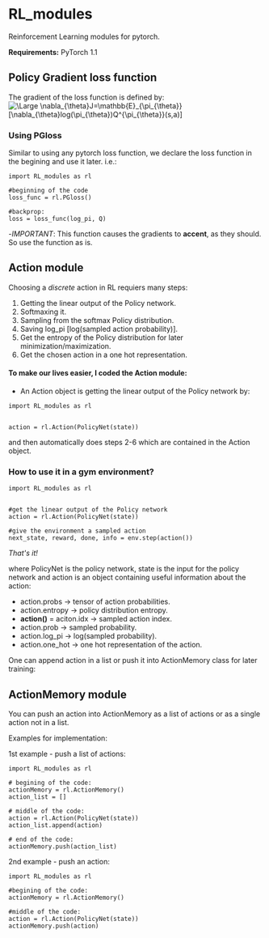 # RL_modules
Reinforcement Learning modules for pytorch.

**Requirements:**
PyTorch 1.1

## Policy Gradient loss function
The gradient of the loss function is defined by:
<img src="https://latex.codecogs.com/svg.latex?\Large&space;\nabla_{\theta}J=\mathbb{E}_{\pi_{\theta}}[\nabla_{\theta}log(\pi_{\theta})Q^{\pi_{\theta}}(s,a)]" title="\Large \nabla_{\theta}J=\mathbb{E}_{\pi_{\theta}}[\nabla_{\theta}log(\pi_{\theta})Q^{\pi_{\theta}}(s,a)]" />

### Using PGloss

Similar to using any pytorch loss function, we declare the loss function in the begining and use it later. i.e.:
```
import RL_modules as rl

#beginning of the code
loss_func = rl.PGloss()

#backprop:
loss = loss_func(log_pi, Q)
```

-_IMPORTANT_: This function causes the gradients to **accent**, as they should. So use the function as is.


## Action module

Choosing a *discrete* action in RL requiers many steps:
1. Getting  the linear output of the Policy network.
2. Softmaxing it.
3. Sampling from the softmax Policy distribution.
4. Saving log_pi [log(sampled action probability)].
5. Get the entropy of the Policy distribution for later minimization/maximization.
6. Get the chosen action in a one hot representation.

#### To make our lives easier, I coded the Action module:
- An Action object is getting the linear output of the Policy network by:
```
import RL_modules as rl


action = rl.Action(PolicyNet(state))
```
and then automatically does steps 2-6 which are contained in the Action object.


### How to use it in a gym environment?
```
import RL_modules as rl


#get the linear output of the Policy network
action = rl.Action(PolicyNet(state))

#give the environment a sampled action
next_state, reward, done, info = env.step(action())
```
*That's it!*

where PolicyNet is the policy network, state is the input for the policy network and
action is an object containing useful information about the action:
- action.probs -> tensor of action probabilities.
- action.entropy -> policy distribution entropy.
- **action()** = aciton.idx -> sampled action index.
- action.prob -> sampled probability.
- action.log_pi -> log(sampled probability).
- action.one_hot -> one hot representation of the action.

One can append action in a list or push it into ActionMemory class for later training:

## ActionMemory module

You can push an action into ActionMemory as a list of actions or as a single action not in a list.

Examples for implementation:

1st example - push a list of actions:
```
import RL_modules as rl

# begining of the code:
actionMemory = rl.ActionMemory()
action_list = []

# middle of the code:
action = rl.Action(PolicyNet(state))
action_list.append(action)

# end of the code:
actionMemory.push(action_list)
```

2nd example - push an action:
```
import RL_modules as rl

#begining of the code:
actionMemory = rl.ActionMemory()

#middle of the code:
action = rl.Action(PolicyNet(state))
actionMemory.push(action)
```

